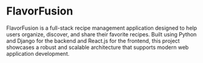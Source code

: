 # FlavorFusion
 FlavorFusion is a full-stack recipe management application designed to help users organize, discover, and share their favorite recipes. Built using Python and Django for the backend and React.js for the frontend, this project showcases a robust and scalable architecture that supports modern web application development.
